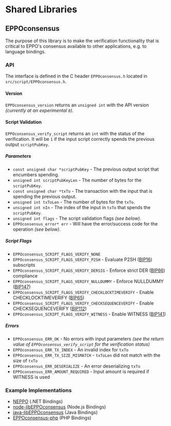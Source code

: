 Shared Libraries
================

## EPPOconsensus

The purpose of this library is to make the verification functionality that is critical to EPPO's consensus available to other applications, e.g. to language bindings.

### API

The interface is defined in the C header `EPPOconsensus.h` located in  `src/script/EPPOconsensus.h`.

#### Version

`EPPOconsensus_version` returns an `unsigned int` with the API version *(currently at an experimental `0`)*.

#### Script Validation

`EPPOconsensus_verify_script` returns an `int` with the status of the verification. It will be `1` if the input script correctly spends the previous output `scriptPubKey`.

##### Parameters
- `const unsigned char *scriptPubKey` - The previous output script that encumbers spending.
- `unsigned int scriptPubKeyLen` - The number of bytes for the `scriptPubKey`.
- `const unsigned char *txTo` - The transaction with the input that is spending the previous output.
- `unsigned int txToLen` - The number of bytes for the `txTo`.
- `unsigned int nIn` - The index of the input in `txTo` that spends the `scriptPubKey`.
- `unsigned int flags` - The script validation flags *(see below)*.
- `EPPOconsensus_error* err` - Will have the error/success code for the operation *(see below)*.

##### Script Flags
- `EPPOconsensus_SCRIPT_FLAGS_VERIFY_NONE`
- `EPPOconsensus_SCRIPT_FLAGS_VERIFY_P2SH` - Evaluate P2SH ([BIP16](https://github.com/EPPO/bips/blob/master/bip-0016.mediawiki)) subscripts
- `EPPOconsensus_SCRIPT_FLAGS_VERIFY_DERSIG` - Enforce strict DER ([BIP66](https://github.com/EPPO/bips/blob/master/bip-0066.mediawiki)) compliance
- `EPPOconsensus_SCRIPT_FLAGS_VERIFY_NULLDUMMY` - Enforce NULLDUMMY ([BIP147](https://github.com/EPPO/bips/blob/master/bip-0147.mediawiki))
- `EPPOconsensus_SCRIPT_FLAGS_VERIFY_CHECKLOCKTIMEVERIFY` - Enable CHECKLOCKTIMEVERIFY ([BIP65](https://github.com/EPPO/bips/blob/master/bip-0065.mediawiki))
- `EPPOconsensus_SCRIPT_FLAGS_VERIFY_CHECKSEQUENCEVERIFY` - Enable CHECKSEQUENCEVERIFY ([BIP112](https://github.com/EPPO/bips/blob/master/bip-0112.mediawiki))
- `EPPOconsensus_SCRIPT_FLAGS_VERIFY_WITNESS` - Enable WITNESS ([BIP141](https://github.com/EPPO/bips/blob/master/bip-0141.mediawiki))

##### Errors
- `EPPOconsensus_ERR_OK` - No errors with input parameters *(see the return value of `EPPOconsensus_verify_script` for the verification status)*
- `EPPOconsensus_ERR_TX_INDEX` - An invalid index for `txTo`
- `EPPOconsensus_ERR_TX_SIZE_MISMATCH` - `txToLen` did not match with the size of `txTo`
- `EPPOconsensus_ERR_DESERIALIZE` - An error deserializing `txTo`
- `EPPOconsensus_ERR_AMOUNT_REQUIRED` - Input amount is required if WITNESS is used

### Example Implementations
- [NEPPO](https://github.com/NicolasDorier/NEPPO/blob/master/NEPPO/Script.cs#L814) (.NET Bindings)
- [node-libEPPOconsensus](https://github.com/bitpay/node-libEPPOconsensus) (Node.js Bindings)
- [java-libEPPOconsensus](https://github.com/dexX7/java-libEPPOconsensus) (Java Bindings)
- [EPPOconsensus-php](https://github.com/Bit-Wasp/EPPOconsensus-php) (PHP Bindings)
